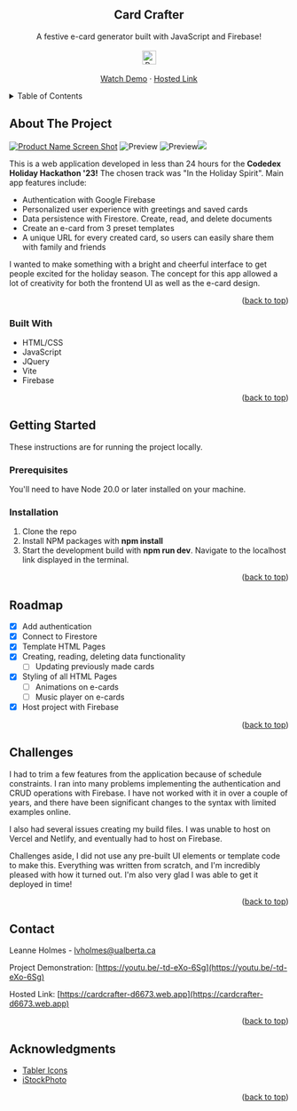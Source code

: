 <a name="readme-top"></a>

<!-- PROJECT LOGO -->
<br />
<div align="center">
  <h2 align="center">Card Crafter</h2>



  <p align="center">
    A festive e-card generator built with JavaScript and Firebase! <br /><br />
      <img src="https://cdn-icons-png.flaticon.com/512/614/614127.png" alt="Present" width="25" height="25" />
    <br />
    <br />
    <a href="https://youtu.be/-td-eXo-6Sg">Watch Demo</a>
    ·
    <a href="https://cardcrafter-d6673.web.app">Hosted Link</a>
  </p>
</div>



<!-- TABLE OF CONTENTS -->
<details>
  <summary>Table of Contents</summary>
  <ol>
    <li>
      <a href="#about-the-project">About The Project</a>
      <ul>
        <li><a href="#built-with">Built With</a></li>
      </ul>
    </li>
    <li>
      <a href="#getting-started">Getting Started</a>
      <ul>
        <li><a href="#prerequisites">Prerequisites</a></li>
        <li><a href="#installation">Installation</a></li>
      </ul>
    </li>
    <li><a href="#usage">Roadmap</a></li>
    <li><a href="#usage">Challenges</a></li>
    <li><a href="#contact">Contact</a></li>
    <li><a href="#acknowledgments">Acknowledgments</a></li>
  </ol>
</details>



<!-- ABOUT THE PROJECT -->
## About The Project

[![Product Name Screen Shot][product-screenshot]](https://cardcrafter-d6673.web.app) <img src="https://i.ibb.co/18Nj1yB/thumbnail.jpg" alt="Preview"> <img src="https://i.ibb.co/Fz3Twpj/thumbnail-3.jpg" alt="Preview"><img src="https://i.ibb.co/9TQpwz4/thumbnail-4.jpg"> 

This is a web application developed in less than 24 hours for the <b>Codedex Holiday Hackathon '23!</b> The chosen track was "In the Holiday Spirit".
Main app features include:
* Authentication with Google Firebase
* Personalized user experience with greetings and saved cards
* Data persistence with Firestore. Create, read, and delete documents
* Create an e-card from 3 preset templates
* A unique URL for every created card, so users can easily share them with family and friends

I wanted to make something with a bright and cheerful interface to get people excited for the holiday season. The concept for this app allowed a lot of creativity for both the frontend UI as well as the e-card design. 

<p align="right">(<a href="#readme-top">back to top</a>)</p>



### Built With

* HTML/CSS
* JavaScript
* JQuery
* Vite
* Firebase

<p align="right">(<a href="#readme-top">back to top</a>)</p>



<!-- GETTING STARTED -->
## Getting Started

These instructions are for running the project locally. 

### Prerequisites

You'll need to have Node 20.0 or later installed on your machine. 

### Installation


1. Clone the repo
2. Install NPM packages with <b>npm install</b>
3. Start the development build with <b>npm run dev</b>. Navigate to the localhost link displayed in the terminal.

<p align="right">(<a href="#readme-top">back to top</a>)</p>


<!-- ROADMAP -->
## Roadmap

- [x] Add authentication
- [x] Connect to Firestore
- [x] Template HTML Pages
- [x] Creating, reading, deleting data functionality
    - [ ] Updating previously made cards
- [x] Styling of all HTML Pages
    - [ ] Animations on e-cards
    - [ ] Music player on e-cards
- [x] Host project with Firebase

<p align="right">(<a href="#readme-top">back to top</a>)</p>

<!-- CONTACT -->
## Challenges

I had to trim a few features from the application because of schedule constraints. I ran into many problems implementing the authentication and CRUD operations with Firebase. I have not worked with it in over a couple of years, and there have been significant changes to the syntax with limited examples online. 

I also had several issues creating my build files. I was unable to host on Vercel and Netlify, and eventually had to host on Firebase.

Challenges aside, I did not use any pre-built UI elements or template code to make this. Everything was written from scratch, and I'm incredibly pleased with how it turned out. I'm also very glad I was able to get it deployed in time! 

<p align="right">(<a href="#readme-top">back to top</a>)</p>

<!-- CONTACT -->
## Contact

Leanne Holmes - lvholmes@ualberta.ca

Project Demonstration: [https://youtu.be/-td-eXo-6Sg](https://youtu.be/-td-eXo-6Sg)

Hosted Link: [https://cardcrafter-d6673.web.app](https://cardcrafter-d6673.web.app)

<p align="right">(<a href="#readme-top">back to top</a>)</p>



<!-- ACKNOWLEDGMENTS -->
## Acknowledgments

* [Tabler Icons](https://tabler.io/icons)
* [iStockPhoto](https://www.istockphoto.com/)

<p align="right">(<a href="#readme-top">back to top</a>)</p>


<!-- MARKDOWN LINKS & IMAGES -->
<!-- https://www.markdownguide.org/basic-syntax/#reference-style-links -->
[product-screenshot]: https://i.ibb.co/wNgQskw/thumbnail-2.jpg
